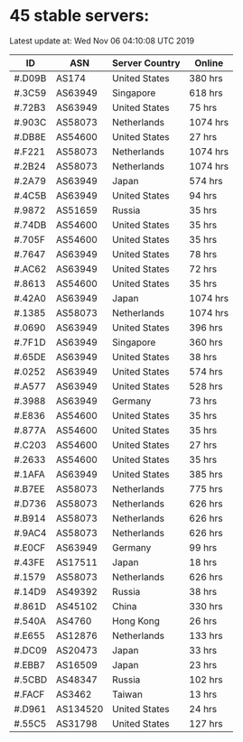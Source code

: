 # 45 stable servers:

Latest update at: Wed Nov 06 04:10:08 UTC 2019

| ID | ASN | Server Country | Online |
| -- | --- | -------------- | ------ |
| #.D09B | AS174 | United States | 380 hrs |
| #.3C59 | AS63949 | Singapore | 618 hrs |
| #.72B3 | AS63949 | United States | 75 hrs |
| #.903C | AS58073 | Netherlands | 1074 hrs |
| #.DB8E | AS54600 | United States | 27 hrs |
| #.F221 | AS58073 | Netherlands | 1074 hrs |
| #.2B24 | AS58073 | Netherlands | 1074 hrs |
| #.2A79 | AS63949 | Japan | 574 hrs |
| #.4C5B | AS63949 | United States | 94 hrs |
| #.9872 | AS51659 | Russia | 35 hrs |
| #.74DB | AS54600 | United States | 35 hrs |
| #.705F | AS54600 | United States | 35 hrs |
| #.7647 | AS63949 | United States | 78 hrs |
| #.AC62 | AS63949 | United States | 72 hrs |
| #.8613 | AS54600 | United States | 35 hrs |
| #.42A0 | AS63949 | Japan | 1074 hrs |
| #.1385 | AS58073 | Netherlands | 1074 hrs |
| #.0690 | AS63949 | United States | 396 hrs |
| #.7F1D | AS63949 | Singapore | 360 hrs |
| #.65DE | AS63949 | United States | 38 hrs |
| #.0252 | AS63949 | United States | 574 hrs |
| #.A577 | AS63949 | United States | 528 hrs |
| #.3988 | AS63949 | Germany | 73 hrs |
| #.E836 | AS54600 | United States | 35 hrs |
| #.877A | AS54600 | United States | 35 hrs |
| #.C203 | AS54600 | United States | 27 hrs |
| #.2633 | AS54600 | United States | 35 hrs |
| #.1AFA | AS63949 | United States | 385 hrs |
| #.B7EE | AS58073 | Netherlands | 775 hrs |
| #.D736 | AS58073 | Netherlands | 626 hrs |
| #.B914 | AS58073 | Netherlands | 626 hrs |
| #.9AC4 | AS58073 | Netherlands | 626 hrs |
| #.E0CF | AS63949 | Germany | 99 hrs |
| #.43FE | AS17511 | Japan | 18 hrs |
| #.1579 | AS58073 | Netherlands | 626 hrs |
| #.14D9 | AS49392 | Russia | 38 hrs |
| #.861D | AS45102 | China | 330 hrs |
| #.540A | AS4760 | Hong Kong | 26 hrs |
| #.E655 | AS12876 | Netherlands | 133 hrs |
| #.DC09 | AS20473 | Japan | 33 hrs |
| #.EBB7 | AS16509 | Japan | 23 hrs |
| #.5CBD | AS48347 | Russia | 102 hrs |
| #.FACF | AS3462 | Taiwan | 13 hrs |
| #.D961 | AS134520 | United States | 24 hrs |
| #.55C5 | AS31798 | United States | 127 hrs |

